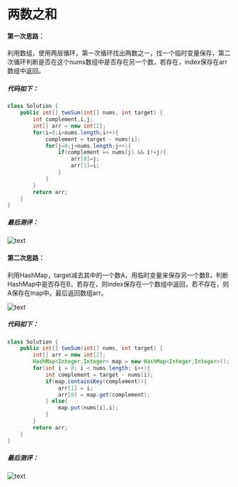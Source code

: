 # 两数之和

#### 第一次思路：

利用数组，使用两层循环，第一次循环找出两数之一，找一个临时变量保存，第二次循环判断是否在这个nums数组中是否存在另一个数，若存在，index保存在arr数组中返回。

##### 代码如下：

```java
class Solution {
    public int[] twoSum(int[] nums, int target) {
        int complement,i,j;
        int[] arr = new int[2];
        for(i=0;i<nums.length;i++){
            complement = target - nums[i];
            for(j=0;j<nums.length;j++){
                if(complement == nums[j] && i!=j){
                    arr[0]=j;
                    arr[1]=i;
                }
            }
        }
        return arr;
    }
}
```

##### 最后测评：

![text](C:\Users\xuzhiru\AppData\Roaming\Typora\typora-user-images\1563966573260.png)

#### 第二次思路：

利用HashMap，target减去其中的一个数A，用临时变量来保存另一个数B，判断HashMap中是否存在B，若存在，则index保存在一个数组中返回，若不存在，则A保存在map中。最后返回数组arr。

![text](C:\Users\xuzhiru\AppData\Roaming\Typora\typora-user-images\1564027256838.png)

##### 代码如下：

```java
class Solution {
    public int[] twoSum(int[] nums, int target) {
        int[] arr = new int[2];
        HashMap<Integer,Integer> map = new HashMap<Integer,Integer>();
        for(int i = 0; i < nums.length; i++){
            int complement = target - nums[i];
            if(map.containsKey(complement)){
                arr[1] = i;
                arr[0] = map.get(complement);
            } else{
                map.put(nums[i],i);
            }
        }
        return arr;
    }
}
```

##### 最后测评：

![text](C:\Users\xuzhiru\AppData\Roaming\Typora\typora-user-images\1564027440275.png)

